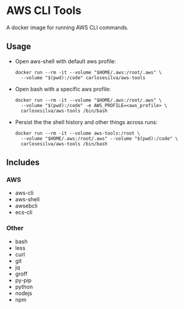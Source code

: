 # AWS CLI Tools
A docker image for running AWS CLI commands.

## Usage

- Open aws-shell with default aws profile:

  ```
  docker run --rm -it --volume "$HOME/.aws:/root/.aws" \
    --volume "$(pwd):/code" carlosesilva/aws-tools
  ```

- Open bash with a specific aws profile:

  ```
  docker run --rm -it --volume "$HOME/.aws:/root/.aws" \
    --volume "$(pwd):/code" -e AWS_PROFILE=<aws_profile> \
    carlosesilva/aws-tools /bin/bash
  ```

- Persist the the shell history and other things across runs:

  ```
  docker run --rm -it --volume aws-tools:/root \
    --volume "$HOME/.aws:/root/.aws" --volume "$(pwd):/code" \
    carlosesilva/aws-tools /bin/bash
  ```

## Includes

### AWS

- aws-cli
- aws-shell
- awsebcli
- ecs-cli

### Other

- bash
- less
- curl
- git
- jq
- groff
- py-pip
- python
- nodejs
- npm
